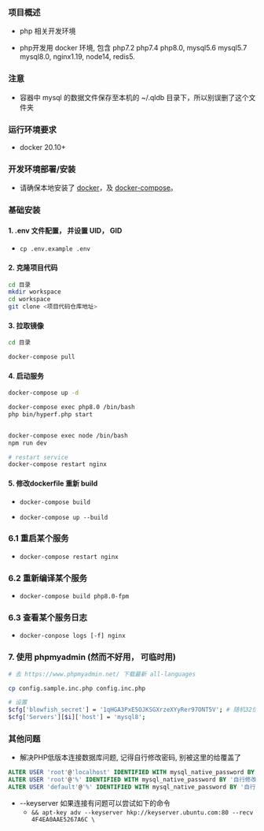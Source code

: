 ### 项目概述
* php 相关开发环境

* php开发用 docker 环境, 包含 php7.2 php7.4 php8.0, mysql5.6 mysql5.7 mysql8.0, nginx1.19, node14, redis5.


### 注意
* 容器中 mysql 的数据文件保存至本机的 ~/.qldb 目录下，所以别误删了这个文件夹


### 运行环境要求
* docker 20.10+


### 开发环境部署/安装
* 请确保本地安装了 [docker](https://yeasy.gitbook.io/docker_practice/install)，及 [docker-compose](https://yeasy.gitbook.io/docker_practice/compose/install)。


### 基础安装
#### 1. .env 文件配置， 并设置 UID， GID
* `cp .env.example .env`


#### 2. 克隆项目代码
```bash
cd 目录
mkdir workspace
cd workspace
git clone <项目代码仓库地址>
```


#### 3. 拉取镜像
```bash
cd 目录

docker-compose pull
```


#### 4. 启动服务
```bash
docker-compose up -d

docker-compose exec php8.0 /bin/bash
php bin/hyperf.php start


docker-compose exec node /bin/bash
npm run dev

# restart service
docker-compose restart nginx
```


#### 5. 修改dockerfile 重新 build
* `docker-compose build`

* `docker-compose up --build`


### 6.1 重启某个服务
* `docker-compose restart nginx`



### 6.2 重新编译某个服务
* `docker-compose build php8.0-fpm`



### 6.3 查看某个服务日志
* `docker-conpose logs [-f] nginx`


### 7. 使用 phpmyadmin (然而不好用， 可临时用)
```sh
# 去 https://www.phpmyadmin.net/ 下载最新 all-languages

cp config.sample.inc.php config.inc.php

# 设置 
$cfg['blowfish_secret'] = '1qHGA3PxE5OJKSGXrzeXYyRer97ONT5V'; # 随机32位字符串即可
$cfg['Servers'][$i]['host'] = 'mysql8';
```


### 其他问题
* 解决PHP低版本连接数据库问题, 记得自行修改密码, 别被这里的给覆盖了
```sql
ALTER USER 'root'@'localhost' IDENTIFIED WITH mysql_native_password BY '自行修改密码';
ALTER USER 'root'@'%' IDENTIFIED WITH mysql_native_password BY '自行修改密码';
ALTER USER 'default'@'%' IDENTIFIED WITH mysql_native_password BY '自行修改密码';
```

* --keyserver 如果连接有问题可以尝试如下的命令
    * `&& apt-key adv --keyserver hkp://keyserver.ubuntu.com:80 --recv 4F4EA0AAE5267A6C \`
